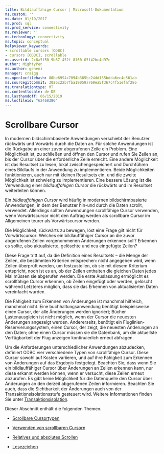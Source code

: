 ```yaml
---
title: Bildlauffähige Cursor | Microsoft-Dokumentation
ms.custom: ''
ms.date: 01/19/2017
ms.prod: sql
ms.prod_service: connectivity
ms.reviewer: ''
ms.technology: connectivity
ms.topic: conceptual
helpviewer_keywords:
- scrollable cursors [ODBC]
- cursors [ODBC], scrollable
ms.assetid: 2c8a5f50-9b37-452f-8160-05f42bc4d97e
author: MightyPen
ms.author: genemi
manager: craigg
ms.openlocfilehash: 80be6994c7094b365bc24dd135bdda6ec4e561ab
ms.sourcegitcommit: 3026c22b7fba19059a769ea5f367c4f51efaf286
ms.translationtype: MT
ms.contentlocale: de-DE
ms.lasthandoff: 06/15/2019
ms.locfileid: "62468386"
---
```

# <a name="scrollable-cursors"></a>Scrollbare Cursor
In modernen bildschirmbasierte Anwendungen verschiebt der Benutzer rückwärts und Vorwärts durch die Daten an. Für solche Anwendungen ist die Rückgabe an einer zuvor abgerufenen Zeile ein Problem. Eine Möglichkeit ist, zu schließen und öffnen den Cursor und rufen Sie Zeilen an, bis der Cursor über die erforderliche Zeile erreicht. Eine andere Möglichkeit ist das Resultset zu lesen, lokal zwischengespeichert und Durchführen eines Bildlaufs in der Anwendung zu implementieren. Beide Möglichkeiten funktionieren, auch nur mit kleinen Resultsets ein, und die zweite Möglichkeit ist schwierig zu implementieren. Eine bessere Lösung ist die Verwendung einer *bildlauffähigen Cursor* die rückwärts und im Resultset weiterleiten können.  
  
 Ein *bildlauffähigen Cursor* wird häufig in modernen bildschirmbasierte Anwendungen, in dem der Benutzer hin-und durch die Daten scrollt, verwendet. Allerdings sollten Anwendungen scrollfähige Cursor verwenden, wenn Vorwärtscursor nicht den Auftrag werden als scrollbare Cursor im Allgemeinen teurer als Vorwärtscursor werden.  
  
 Die Möglichkeit, rückwärts zu bewegen, löst eine Frage gilt nicht für Vorwärtscursor: Welches ein bildlauffähiger Cursor an die zuvor abgerufenen Zeilen vorgenommenen Änderungen erkennen soll? Erkennen es sollte, also aktualisierte, gelöschte und neu eingefügte Zeilen?  
  
 Diese Frage tritt auf, da die Definition eines Resultsets – die Menge der Zeilen, die bestimmten Kriterien entsprechen: nicht angegeben wird, wenn Zeilen überprüft werden, um festzustellen, ob sie mit diesem Kriterium entspricht, noch ist es an, ob der Zeilen enthalten die gleichen Daten jedes Mal müssen sie abgerufen werden. Die erste Auslassung ermöglicht es scrollfähige Cursor erkennen, ob Zeilen eingefügt oder werden, gelöscht während Letzteres möglich, dass sie das Erkennen von aktualisierten Daten vereinfacht wurden.  
  
 Die Fähigkeit zum Erkennen von Änderungen ist manchmal hilfreich, manchmal nicht. Eine buchhaltungsanwendung benötigt beispielsweise einen Cursor, der alle Änderungen werden ignoriert; Bücher Lastenausgleich ist nicht möglich, wenn der Cursor die neuesten Änderungen angezeigt werden. Andererseits, benötigt ein Fluglinien-Reservierungssystem, einen Cursor, der zeigt, die neuesten Änderungen an den Daten; ohne einen Cursor müssen sie die Datenbank, um die aktuellste Verfügbarkeit der Flug anzeigen kontinuierlich erneut abfragen.  
  
 Um die Anforderungen unterschiedlicher Anwendungen abzudecken, definiert ODBC vier verschiedene Typen von scrollfähige Cursor. Diese Cursor sowohl auf Kosten variieren, und auf ihre Fähigkeit zum Erkennen von Änderungen auf das Ergebnis festgelegt. Beachten Sie, dass wenn Sie ein bildlauffähiger Cursor über Änderungen an Zeilen erkennen kann, nur diese erkannt werden können, wenn er versucht, diese Zeilen erneut abzurufen. Es gibt keine Möglichkeit für die Datenquelle den Cursor über Änderungen an den derzeit abgerufenen Zeilen informieren. Beachten Sie auch, dass die Sichtbarkeit der Änderungen auch von der Transaktionsisolationsstufe gesteuert wird. Weitere Informationen finden Sie unter [Transaktionsisolation](../../../odbc/reference/develop-app/transaction-isolation.md).  
  
 Dieser Abschnitt enthält die folgenden Themen.  
  
-   [Scrollbare Cursortypen](../../../odbc/reference/develop-app/scrollable-cursor-types.md)  
  
-   [Verwenden von scrollbaren Cursorn](../../../odbc/reference/develop-app/using-scrollable-cursors.md)  
  
-   [Relatives und absolutes Scrollen](../../../odbc/reference/develop-app/relative-and-absolute-scrolling.md)  
  
-   [Lesezeichen](../../../odbc/reference/develop-app/bookmarks-odbc.md)
